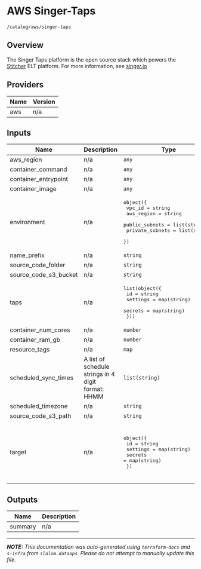
# AWS Singer-Taps

`/catalog/aws/singer-taps`

## Overview


The Singer Taps platform is the open source stack which powers the [Stitcher](www.stitcher.com) ELT platform. For more information, see [singer.io](https://singer.io)

## Providers

| Name | Version |
|------|---------|
| aws | n/a |

## Inputs

| Name | Description | Type | Default | Required |
|------|-------------|------|---------|:-----:|
| aws\_region | n/a | `any` | n/a | yes |
| container\_command | n/a | `any` | n/a | yes |
| container\_entrypoint | n/a | `any` | n/a | yes |
| container\_image | n/a | `any` | n/a | yes |
| environment | n/a | <pre>object({<br>    vpc_id          = string<br>    aws_region      = string<br>    public_subnets  = list(string)<br>    private_subnets = list(string)<br>  })</pre> | n/a | yes |
| name\_prefix | n/a | `string` | n/a | yes |
| source\_code\_folder | n/a | `string` | n/a | yes |
| source\_code\_s3\_bucket | n/a | `string` | n/a | yes |
| taps | n/a | <pre>list(object({<br>    id       = string<br>    settings = map(string)<br>    secrets  = map(string)<br>  }))</pre> | n/a | yes |
| container\_num\_cores | n/a | `number` | `0.5` | no |
| container\_ram\_gb | n/a | `number` | `1` | no |
| resource\_tags | n/a | `map` | `{}` | no |
| scheduled\_sync\_times | A list of schedule strings in 4 digit format: HHMM | `list(string)` | `[]` | no |
| scheduled\_timezone | n/a | `string` | `"PT"` | no |
| source\_code\_s3\_path | n/a | `string` | `"code/taps"` | no |
| target | n/a | <pre>object({<br>    id       = string<br>    settings = map(string)<br>    secrets  = map(string)<br>  })</pre> | <pre>{<br>  "id": "s3-csv",<br>  "secrets": {},<br>  "settings": {<br>    "s3_key_prefix": "data/raw/{tap}/{table}/{version}/"<br>  }<br>}</pre> | no |

## Outputs

| Name | Description |
|------|-------------|
| summary | n/a |

---------------------

_**NOTE:** This documentation was auto-generated using
`terraform-docs` and `s-infra` from `slalom.dataops`.
Please do not attempt to manually update this file._
